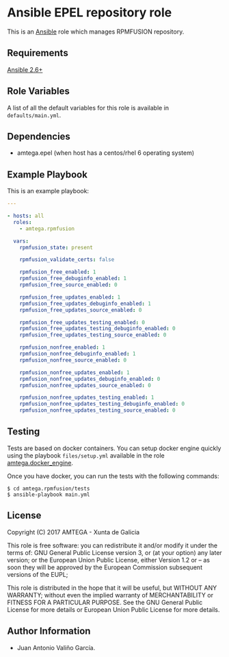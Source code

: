 # Ansible EPEL repository role

This is an [Ansible](http://www.ansible.com) role which manages RPMFUSION repository.

## Requirements

[Ansible 2.6+](http://docs.ansible.com/ansible/latest/intro_installation.html)

## Role Variables

A list of all the default variables for this role is available in `defaults/main.yml`.

## Dependencies

- amtega.epel (when host has a centos/rhel 6 operating system)

## Example Playbook

This is an example playbook:

```yaml
---

- hosts: all
  roles:
    - amtega.rpmfusion

  vars:
    rpmfusion_state: present

    rpmfusion_validate_certs: false

    rpmfusion_free_enabled: 1
    rpmfusion_free_debuginfo_enabled: 1
    rpmfusion_free_source_enabled: 0

    rpmfusion_free_updates_enabled: 1
    rpmfusion_free_updates_debuginfo_enabled: 1
    rpmfusion_free_updates_source_enabled: 0

    rpmfusion_free_updates_testing_enabled: 0
    rpmfusion_free_updates_testing_debuginfo_enabled: 0
    rpmfusion_free_updates_testing_source_enabled: 0

    rpmfusion_nonfree_enabled: 1
    rpmfusion_nonfree_debuginfo_enabled: 1
    rpmfusion_nonfree_source_enabled: 0

    rpmfusion_nonfree_updates_enabled: 1
    rpmfusion_nonfree_updates_debuginfo_enabled: 0
    rpmfusion_nonfree_updates_source_enabled: 0

    rpmfusion_nonfree_updates_testing_enabled: 1
    rpmfusion_nonfree_updates_testing_debuginfo_enabled: 0
    rpmfusion_nonfree_updates_testing_source_enabled: 0
```

## Testing

Tests are based on docker containers. You can setup docker engine quickly using the playbook `files/setup.yml` available in the role [amtega.docker_engine](https://galaxy.ansible.com/amtega/docker_engine).

Once you have docker, you can run the tests with the following commands:

```shell
$ cd amtega.rpmfusion/tests
$ ansible-playbook main.yml
```

## License

Copyright (C) 2017 AMTEGA - Xunta de Galicia

This role is free software: you can redistribute it and/or modify
it under the terms of:
GNU General Public License version 3, or (at your option) any later version;
or the European Union Public License, either Version 1.2 or – as soon
they will be approved by the European Commission ­subsequent versions of
the EUPL;

This role is distributed in the hope that it will be useful,
but WITHOUT ANY WARRANTY; without even the implied warranty of
MERCHANTABILITY or FITNESS FOR A PARTICULAR PURPOSE.  See the
GNU General Public License for more details or European Union Public License for more details.

## Author Information

- Juan Antonio Valiño García.
